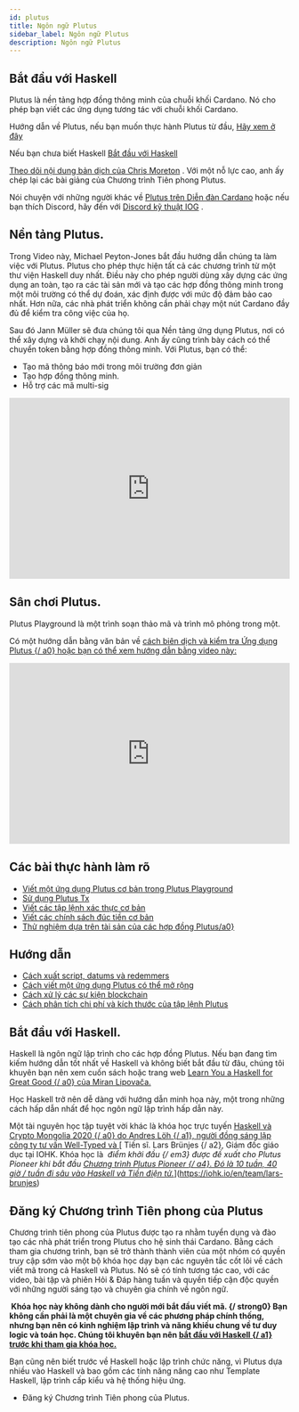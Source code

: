 ```yaml
---
id: plutus
title: Ngôn ngữ Plutus
sidebar_label: Ngôn ngữ Plutus
description: Ngôn ngữ Plutus
---
```


## Bắt đầu với Haskell

Plutus là nền tảng hợp đồng thông minh của chuỗi khối Cardano. Nó cho phép bạn viết các ứng dụng tương tác với chuỗi khối Cardano.

Hướng dẫn về Plutus, nếu bạn muốn thực hành Plutus từ đầu, [Hãy xem ở đây](https://plutusvn.readthedocs.io/en/latest/plutus/tutorials/index.html)

Nếu bạn chưa biết Haskell [Bắt đầu với Haskell](https://cardano2vn.io/docs/smart-contracts/plutus#b%E1%BA%AFt-%C4%91%E1%BA%A7u-v%E1%BB%9Bi-haskell-1)

[Theo dõi nội dung bản dịch của Chris Moreton](https://cardano2vn.io/docs/dr-lars-lession/overview) . Với một nỗ lực cao, anh ấy chép lại các bài giảng của Chương trình Tiên phong Plutus.

Nói chuyện với những người khác về [Plutus trên Diễn đàn Cardano](https://forum.cardano.org/c/developers/cardano-plutus/148) hoặc nếu bạn thích Discord, hãy đến với [Discord kỹ thuật IOG](https://discord.com/invite/w6TwW9bGA6) .

## Nền tảng Plutus.

Trong Video này, Michael Peyton-Jones bắt đầu hướng dẫn chúng ta làm việc với Plutus. Plutus cho phép thực hiện tất cả các chương trình từ một thư viện Haskell duy nhất. Điều này cho phép người dùng xây dựng các ứng dụng an toàn, tạo ra các tài sản mới và tạo các hợp đồng thông minh trong một môi trường có thể dự đoán, xác định được với mức độ đảm bảo cao nhất. Hơn nữa, các nhà phát triển không cần phải chạy một nút Cardano đầy đủ để kiểm tra công việc của họ.

Sau đó Jann Müller sẽ đưa chúng tôi qua Nền tảng ứng dụng Plutus, nơi có thể xây dựng và khởi chạy nội dung. Anh ấy cũng trình bày cách có thể chuyển token bằng hợp đồng thông minh. Với Plutus, bạn có thể:

- Tạo mã thông báo mới trong môi trường đơn giản
- Tạo hợp đồng thông minh.
- Hỗ trợ các mã multi-sig

<iframe width="100%" height="325" src="https://www.youtube.com/embed/usMPt8KpBeI" frameborder="0" allow="accelerometer; autoplay; clipboard-write; encrypted-media; gyroscope; picture-in-picture fullscreen"></iframe>

## Sân chơi Plutus.

Plutus Playground là một trình soạn thảo mã và trình mô phỏng trong một.

[](https://playground.plutus.iohkdev.io)

Có một hướng dẫn bằng văn bản về [ cách biên dịch và kiểm tra Ứng dụng Plutus {/ a0} hoặc bạn có thể xem hướng dẫn bằng video này:](https://plutusvn.readthedocs.io/en/latest/plutus/tutorials/plutus-playground.html)

<iframe width="100%" height="325" src="https://www.youtube.com/embed/DhRS-JvoCw8" frameborder="0" allow="accelerometer; autoplay; clipboard-write; encrypted-media; gyroscope; picture-in-picture fullscreen"></iframe>

## Các bài thực hành làm rõ

- [Viết một ứng dụng Plutus cơ bản trong Plutus Playground ](https://plutusvn.readthedocs.io/en/latest/plutus/tutorials/basic-apps.html)
- [Sử dụng Plutus Tx ](https://plutusvn.readthedocs.io/en/latest/plutus/tutorials/plutus-tx.html)
- [Viết các tập lệnh xác thực cơ bản](https://plutusvn.readthedocs.io/en/latest/plutus/tutorials/basic-validators.html)
- [Viết các chính sách đúc tiền cơ bản ](https://plutusvn.readthedocs.io/en/latest/plutus/tutorials/basic-minting-policies.html)
- [Thử nghiệm dựa trên tài sản của các hợp đồng Plutus/a0}](https://plutusvn.readthedocs.io/en/latest/plutus/tutorials/contract-testing.html)

## Hướng dẫn

- [Cách xuất script, datums và redemmers ](https://plutusvn.readthedocs.io/en/latest/plutus/howtos/exporting-a-script.html)
- [Cách viết một ứng dụng Plutus có thể mở rộng ](https://plutusvn.readthedocs.io/en/latest/plutus/howtos/writing-a-scalable-app.html)
- [Cách xử lý các sự kiện blockchain ](https://plutusvn.readthedocs.io/en/latest/plutus/howtos/handling-blockchain-events.html)
- [Cách phân tích chi phí và kích thước của tập lệnh Plutus ](https://plutusvn.readthedocs.io/en/latest/plutus/howtos/analysing-scripts.html)

## Bắt đầu với Haskell.

Haskell là ngôn ngữ lập trình cho các hợp đồng Plutus. Nếu bạn đang tìm kiếm hướng dẫn tốt nhất về Haskell và không biết bắt đầu từ đâu, chúng tôi khuyên bạn nên xem cuốn sách hoặc trang web [ Learn You a Haskell for Great Good {/ a0} của Miran Lipovača.](http://learnyouahaskell.com/introduction)

Học Haskell trở nên dễ dàng với hướng dẫn minh họa này, một trong những cách hấp dẫn nhất để học ngôn ngữ lập trình hấp dẫn này.

Một tài nguyên học tập tuyệt vời khác là khóa học trực tuyến [ Haskell và Crypto Mongolia 2020 {/ a0} do ](https://www.youtube.com/watch?v=ctfZ6DwFiPg&list=PLJ3w5xyG4JWmBVIigNBytJhvSSfZZzfTm&index=4)[ Andres Löh {/ a1}, người đồng sáng lập công ty tư vấn Well-Typed và ](https://kosmikus.org/)[ Tiến sĩ. Lars Brünjes {/ a2}, Giám đốc giáo dục tại IOHK. Khóa học là *&nbsp;điểm khởi đầu {/ em3} được đề xuất cho Plutus Pioneer khi bắt đầu [ Chương trình Plutus Pioneer {/ a4}. Đó là 10 tuần, 40 giờ / tuần đi sâu vào Haskell và Tiền điện tử.](#get-started-with-the-plutus-pioneer-program)*](https://iohk.io/en/team/lars-brunjes)

## Đăng ký Chương trình Tiên phong của Plutus

Chương trình tiên phong của Plutus được tạo ra nhằm tuyển dụng và đào tạo các nhà phát triển trong Plutus cho hệ sinh thái Cardano. Bằng cách tham gia chương trình, bạn sẽ trở thành thành viên của một nhóm có quyền truy cập sớm vào một bộ khóa học dạy bạn các nguyên tắc cốt lõi về cách viết mã trong cả Haskell và Plutus. Nó sẽ có tính tương tác cao, với các video, bài tập và phiên Hỏi &amp; Đáp hàng tuần và quyền tiếp cận độc quyền với những người sáng tạo và chuyên gia chính về ngôn ngữ.

**&nbsp;Khóa học này không dành cho người mới bắt đầu viết mã. {/ strong0} Bạn không cần phải là một chuyên gia về các phương pháp chính thống, nhưng bạn nên có kinh nghiệm lập trình và năng khiếu chung về tư duy logic và toán học. Chúng tôi khuyên bạn nên [ bắt đầu với Haskell {/ a1} trước khi tham gia khóa học.](#get-started-with-haskell)**

Bạn cũng nên biết trước về Haskell hoặc lập trình chức năng, vì Plutus dựa nhiều vào Haskell và bao gồm các tính năng nâng cao như Template Haskell, lập trình cấp kiểu và hệ thống hiệu ứng.

- Đăng ký Chương trình Tiên phong của Plutus.
